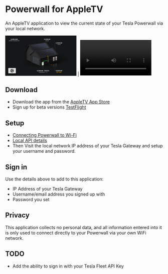 # Powerwall for AppleTV

An AppleTV application to view the current state of your Tesla Powerwall via your local network.

<img src="powerwall-tv.png" width="45%" /> | <video src="https://github.com/sighmon/Powerwall-TV/raw/refs/heads/main/powerwall-tv.mp4" width="45%" />

## Download

* Download the app from the [AppleTV App Store](https://apps.apple.com/us/app/powerwall-tv/id6743396507)
* Sign up for beta versions [TestFlight](https://testflight.apple.com/join/4EFw1RBR)

## Setup

* [Connecting Powerwall to Wi-Fi](https://www.tesla.com/en_au/support/energy/powerwall/mobile-app/connecting-powerwall-wi-fi)
* [Local API details](https://github.com/vloschiavo/powerwall2)
* Then Visit the local network IP address of your Tesla Gateway and setup your username and password.

## Sign in

Use the details above to add to this application:

* IP Address of your Tesla Gateway
* Username/email address you signed up with
* Password you set

## Privacy

This application collects no personal data, and all information entered into it is only used to connect directly to your Powerwall via your own WiFi network.

## TODO

* Add the ability to sign in with your Tesla Fleet API Key

